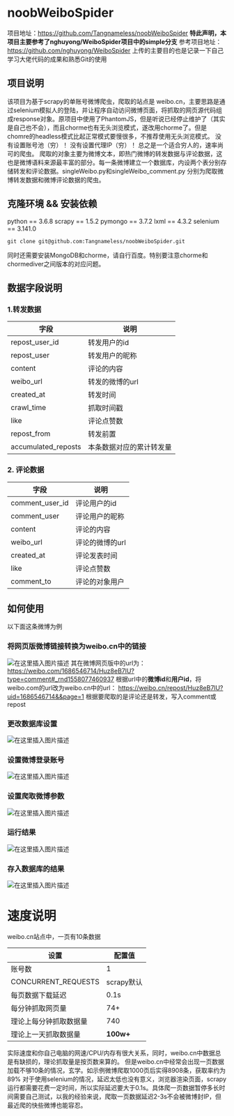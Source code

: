 # noobWeiboSpider
项目地址：https://github.com/Tangnameless/noobWeiboSpider
**特此声明，本项目主要参考了nghuyong/WeiboSpider项目中的simple分支**
参考项目地址：https://github.com/nghuyong/WeiboSpider
上传的主要目的也是记录一下自己学习大佬代码的成果和熟悉Git的使用

## 项目说明
该项目为基于scrapy的单账号微博爬虫，爬取的站点是 weibo.cn，主要思路是通过selenium模拟人的登陆，并让程序自动访问微博页面，将抓取的网页源代码组成response对象。原项目中使用了PhantomJS，但是听说已经停止维护了（其实是自己也不会），而且chorme也有无头浏览模式，遂改用chorme了。但是chomre的headless模式比起正常模式要慢很多，不推荐使用无头浏览模式。
没有设置账号池（穷）！
没有设置代理IP（穷）！
总之是一个适合穷人的，速率尚可的爬虫。
爬取的对象主要为微博文本，即热门微博的转发数据与评论数据，这也是微博语料来源最丰富的部分。每一条微博建立一个数据库，内设两个表分别存储转发和评论数据。singleWeibo.py和singleWeibo_comment.py 分别为爬取微博转发数据和微博评论数据的爬虫。

## 克隆环境 && 安装依赖
python == 3.6.8
scrapy == 1.5.2
pymongo == 3.7.2
lxml == 4.3.2
selenium == 3.141.0

```
git clone git@github.com:Tangnameless/noobWeiboSpider.git
```

同时还需要安装MongoDB和chorme，请自行百度。特别要注意chorme和chormediver之间版本的对应问题。

## 数据字段说明
### 1.转发数据
|字段 | 说明 |
|--|--|
|repost_user_id | 转发用户的id|
|repost_user |转发用户的昵称|
|content| 评论的内容|
|weibo_url|转发的微博的url|
|created_at |转发时间|   
 |crawl_time|抓取时间戳|
|like|评论点赞数|
|repost_from|转发前置|
|accumulated_reposts|本条数据对应的累计转发量|

### 2. 评论数据
|字段 | 说明 |
|--|--|
|comment_user_id | 评论用户的id|
|comment_user |评论用户的昵称|
|content| 评论的内容|
|weibo_url|评论的微博的url|
|created_at |评论发表时间|    |crawl_time|抓取时间戳|
|like|评论点赞数|
|comment_to|评论的对象用户|

## 如何使用
以下面这条微博为例
### 将网页版微博链接转换为weibo.cn中的链接
![在这里插入图片描述](https://img-blog.csdnimg.cn/20190517154401254.png?x-oss-process=image/watermark,type_ZmFuZ3poZW5naGVpdGk,shadow_10,text_aHR0cHM6Ly9ibG9nLmNzZG4ubmV0L3FxXzM5NjEwOTE1,size_16,color_FFFFFF,t_70)
其在微博网页版中的url为：https://weibo.com/1686546714/Huz8eB7lU?type=comment#_rnd1558077460937
根据url中的**微博id**和**用户id**，将weibo.com的url改为weibo.cn中的url：
https://weibo.cn/repost/Huz8eB7lU?uid=1686546714&&page=1
根据要爬取的是评论还是转发，写入comment或repost

### 更改数据库设置
![在这里插入图片描述](https://img-blog.csdnimg.cn/2019051716383034.png)
### 设置微博登录账号
![在这里插入图片描述](https://img-blog.csdnimg.cn/20190517172918788.PNG?x-oss-process=image/watermark,type_ZmFuZ3poZW5naGVpdGk,shadow_10,text_aHR0cHM6Ly9ibG9nLmNzZG4ubmV0L3FxXzM5NjEwOTE1,size_16,color_FFFFFF,t_70)
### 设置爬取微博参数
![在这里插入图片描述](https://img-blog.csdnimg.cn/20190517172959185.PNG?x-oss-process=image/watermark,type_ZmFuZ3poZW5naGVpdGk,shadow_10,text_aHR0cHM6Ly9ibG9nLmNzZG4ubmV0L3FxXzM5NjEwOTE1,size_16,color_FFFFFF,t_70)
### 运行结果
![在这里插入图片描述](https://img-blog.csdnimg.cn/20190517161310324.png?x-oss-process=image/watermark,type_ZmFuZ3poZW5naGVpdGk,shadow_10,text_aHR0cHM6Ly9ibG9nLmNzZG4ubmV0L3FxXzM5NjEwOTE1,size_16,color_FFFFFF,t_70)
### 存入数据库的结果
![在这里插入图片描述](https://img-blog.csdnimg.cn/20190517160658861.png?x-oss-process=image/watermark,type_ZmFuZ3poZW5naGVpdGk,shadow_10,text_aHR0cHM6Ly9ibG9nLmNzZG4ubmV0L3FxXzM5NjEwOTE1,size_16,color_FFFFFF,t_70)
# 速度说明
weibo.cn站点中，一页有10条数据

设置     | 配置值
-------- | -----
账号数 | 1
CONCURRENT_REQUESTS	  | scrapy默认
每页数据下载延迟  | 0.1s
每分钟抓取网页量|74+
理论上每分钟抓取数据量|740
理论上一天抓取数据量|**100w+**

实际速度和你自己电脑的网速/CPU/内存有很大关系，同时，weibo.cn中数据总是有缺损的，理论抓取量是按页数来算的。
但是weibo.cn中经常会出现一页数据加载不够10条的情况，玄学。如示例微博爬取1000页后实得8908条，获取率约为89%
对于使用selenium的情况，延迟太低也没有意义，浏览器渲染页面，scrapy运行都需要花费一定时间，所以实际延迟要大于0.1s。具体爬一页数据暂停多长时间需要自己测试，以我的经验来说，爬取一页数据延迟2-3s不会被微博封IP，但最近爬的快些微博也能容忍。
